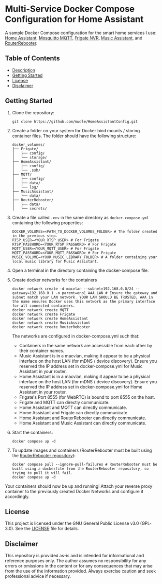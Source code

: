 # Multi-Service Docker Compose Configuration for Home Assistant

A sample Docker Compose configuration for the smart home services I use: [Home Assistant](https://www.home-assistant.io/), [Mosquitto MQTT](https://mosquitto.org/), [Frigate NVR](https://frigate.video/), [Music Assistant](https://music-assistant.io/), and [RouterRebooter](https://github.com/mwdle/RouterRebooter).  

## Table of Contents  

* [Description](#multi-service-docker-compose-configuration-for-home-assistant)  
* [Getting Started](#getting-started)  
* [License](#license)  
* [Disclaimer](#disclaimer)  

## Getting Started  

1. Clone the repository:  

    ```shell
    git clone https://github.com/mwdle/HomeAssistantConfig.git
    ```  

2. Create a folder on your system for Docker bind mounts / storing container files. The folder should have the following structure:  

    ```shell
    docker_volumes/
    ├── Frigate/
    │   ├── config/
    │   └── storage/
    ├── HomeAssistant/
    │   ├── config/
    │   └── .ssh/
    ├── MQTT/
    │   ├── config/
    │   ├── data/
    │   └── log/
    ├── MusicAssistant/
    │   └── data/
    ├── RouterRebooter/
    │   ├── data/
    │   └── secrets/
    ```  

3. Create a file called `.env` in the same directory as `docker-compose.yml` containing the following properties:  

    ```properties
    DOCKER_VOLUMES=<PATH_TO_DOCKER_VOLUMES_FOLDER> # The folder created in the previous step.
    RTSP_USER=<YOUR_RTSP_USER> # For Frigate
    RTSP_PASSWORD=<YOUR_RTSP_PASSWORD> # For Frigate
    MQTT_USER=<YOUR_MQTT_USER> # For Frigate
    MQTT_PASSWORD=<YOUR_MQTT_PASSWORD> # For Frigate
    MUSIC_VOLUME=<YOUR_MUSIC_LIBRARY_FOLDER> # A folder containing your local music library for Music Assistant.
    ```  

4. Open a terminal in the directory containing the docker-compose file.  
5. Create docker networks for the containers

    ```shell
    docker network create -d macvlan --subnet=192.168.0.0/24 --gateway=192.168.0.1 -o parent=eno1 AAA_LAN # Ensure the gateway and subnet match your LAN network. YOUR LAN SHOULD BE TRUSTED. AAA in the name ensures Docker uses this network as the primary interface for all connected containers.
    docker network create MQTT
    docker network create Frigate
    docker network create HomeAssistant
    docker network create MusicAssistant
    docker network create RouterRebooter
    ```  

    The networks are configured in docker-compose.yml such that:  
    * Containers in the same network are accessible from each other by their container names.  
    * Music Assistant is in a macvlan, making it appear to be a physical interface on the host LAN (for mDNS / device discovery). Ensure you reserved the IP address set in docker-compose.yml for Music Assistant in your router.  
    * Home Assistant is in a macvlan, making it appear to be a physical interface on the host LAN (for mDNS / device discovery). Ensure you reserved the IP address set in docker-compose.yml for Home Assistant in your router.  
    * Frigate's Port 8555 (for WebRTC) is bound to port 8555 on the host.
    * Frigate and MQTT can directly communicate.  
    * Home Assistant and MQTT can directly communicate.  
    * Home Assistant and Frigate can directly communicate.  
    * Home Assistant and RouterRebooter can directly communicate.  
    * Home Assistant and Music Assistant can directly communicate.  

6. Start the containers:  

    ```shell
    docker compose up -d
    ```  

7. To update images and containers (RouterRebooter must be built using the [RouterRebooter repository](https://github.com/mwdle/RouterRebooter)):  

    ```shell
    docker compose pull --ignore-pull-failures # RouterRebooter must be built using a dockerfile from the RouterRebooter repository, so trying to pull it will fail.
    docker compose up -d
    ```  

Your containers should now be up and running! Attach your reverse proxy container to the previously created Docker Networks and configure it accordingly.  

## License  

This project is licensed under the GNU General Public License v3.0 (GPL-3.0). See the [LICENSE](LICENSE.txt) file for details.  

## Disclaimer  

This repository is provided as-is and is intended for informational and reference purposes only. The author assumes no responsibility for any errors or omissions in the content or for any consequences that may arise from the use of the information provided. Always exercise caution and seek professional advice if necessary.  
